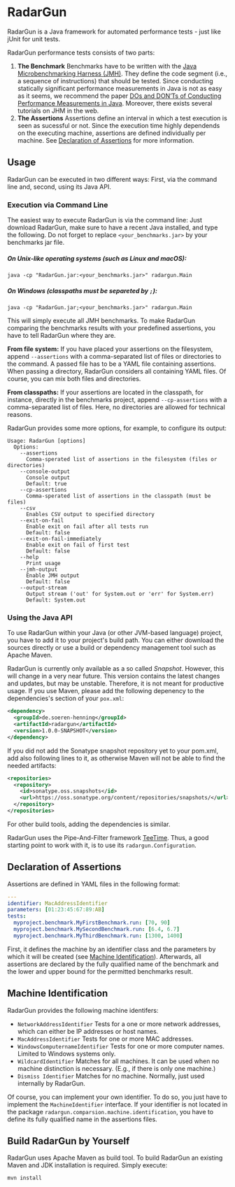 # RadarGun

RadarGun is a Java framework for automated performance tests - just like jUnit for unit tests.

RadarGun performance tests consists of two parts:

1. **The Benchmark** Benchmarks have to be written with the [Java Microbenchmarking Harness (JMH)](http://openjdk.java.net/projects/code-tools/jmh/). They define the code segment (i.e., a sequence of instructions) that should be tested.
Since conducting statically significant performance measurements in Java is not as easy as it seems, we recommend the paper [DOs and DON’Ts of Conducting Performance Measurements in Java](http://d3s.mff.cuni.cz/~steinhauser/icpe2015tt.pdf). Moreover, there exists several tutorials on JHM in the web.
2. **The Assertions** Assertions define an interval in which a test execution is seen as sucessful or not. Since the execution time highly dependends on the executing machine, assertions are defined individually per machine. See [Declaration of Assertions](#declaration-of-assertions) for more information.

## Usage

RadarGun can be executed in two different ways: First, via the command line and, second, using its Java API.

### Execution via Command Line

The easiest way to execute RadarGun is via the command line: Just download RadarGun, make sure to have a recent Java installed, and type the following. Do not forget to replace `<your_benchmarks.jar>` by your benchmarks jar file.

##### On Unix-like operating systems (such as Linux and macOS):
```shell
java -cp "RadarGun.jar:<your_benchmarks.jar>" radargun.Main
```

##### On Windows (classpaths must be separeted by `;`):
```shell
java -cp "RadarGun.jar;<your_benchmarks.jar>" radargun.Main
```

This will simply execute all JMH benchmarks. To make RadarGun comparing the benchmarks results with your predefined assertions, you have to tell RadarGun where they are.

**From file system:**
If you have placed your assertions on the filesystem, append `--assertions` with a comma-separated list of files or directories to the command.
A passed file has to be a YAML file containing assertions. When passing a directory, RadarGun considers all containing YAML files.
Of course, you can mix both files and directories.

**From classpaths:**
If your assertions are located in the classpath, for instance, directly in the benchmarks project, append `--cp-assertions` with a comma-separated list of files. Here, no directories are allowed for technical reasons. 


RadarGun provides some more options, for example, to configure its output: 

```
Usage: RadarGun [options]
  Options:
    --assertions
      Comma-sperated list of assertions in the filesystem (files or directories)
    --console-output
      Console output
      Default: true
    --cp-assertions
      Comma-sperated list of assertions in the classpath (must be files)
    --csv
      Enables CSV output to specified directory
    --exit-on-fail
      Enable exit on fail after all tests run
      Default: false
    --exit-on-fail-immediately
      Enable exit on fail of first test
      Default: false
    --help
      Print usage
    --jmh-output
      Enable JMH output
      Default: false
    --output-stream
      Output stream ('out' for System.out or 'err' for System.err)
      Default: System.out
```

### Using the Java API

To use RadarGun within your Java (or other JVM-based language) project, you have to add it to your project's build path. You can either download the sources directly or use a build or dependency management tool such as Apache Maven.

<!---
TODO: Add instructions for release
-->

RadarGun is currently only available as a so called *Snapshot*. However, this will change in a very near future. This version contains the latest changes and updates, but may be unstable. Therefore, it is not meant for productive usage. If you use Maven, please add the following depenency to the dependencies's section of your `pox.xml`:

```xml
<dependency>
  <groupId>de.soeren-henning</groupId>
  <artifactId>radargun</artifactId>
  <version>1.0.0-SNAPSHOT</version>
</dependency>
```
If you did not add the Sonatype snapshot repository yet to your pom.xml, add also following lines to it, as otherwise Maven will not be able to find the needed artifacts:

```xml
<repositories>
  <repository>
    <id>sonatype.oss.snapshots</id>
    <url>https://oss.sonatype.org/content/repositories/snapshots/</url>
  </repository>
</repositories>
```

For other build tools, adding the dependencies is similar.

RadarGun uses the Pipe-And-Filter framework [TeeTime](http://teetime-framework.github.io). Thus, a good starting point to work with it, is to use its `radargun.Configuration`.

## Declaration of Assertions

Assertions are defined in YAML files in the following format:

```yaml
---
identifier: MacAddressIdentifier
parameters: [01:23:45:67:89:AB]
tests:
  myproject.benchmark.MyFirstBenchmark.run: [70, 90]
  myproject.benchmark.MySecondBenchmark.run: [6.4, 6.7]
  myproject.benchmark.MyThirdBenchmark.run: [1300, 1400]
```

First, it defines the machine by an identifier class and the parameters by which it will be created (see [Machine Identification](#machine-identification)). Afterwards, all assertions are declared by the fully qualified name of the benchmark and the lower and upper bound for the permitted benchmarks result.

## Machine Identification

RadarGun provides the following machine identifers:

- `NetworkAddressIdentifier` Tests for a one or more network addresses, which can either be IP addresses or host names.
- `MacAddressIdentifier` Tests for one or more MAC addresses.
- `WindowsComputernameIdentifier` Tests for one or more computer names. Limited to Windows systems only.
- `WildcardIdentifier` Matches for all machines. It can be used when no machine distinction is necessary. (E.g., if there is only one machine.)
- `Dismiss Identifier` Matches for no machine. Normally, just used internally by RadarGun.

Of course, you can implement your own identifier. To do so, you just have to implement the `MachineIdentifier` interface. If your identifier is not located in the package `radargun.comparsion.machine.identification`, you have to define its fully qualified name in the assertions files.

## Build RadarGun by Yourself

RadarGun uses Apache Maven as build tool. To build RadarGun an existing Maven and JDK installation is required. Simply execute:

```shell
mvn install
```
